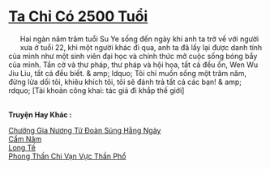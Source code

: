 <a href="https://truyentiki.com/ta-chi-co-2500-tuoi.33904/" title="Ta Chỉ Có 2500 Tuổi"><h1>Ta Chỉ Có 2500 Tuổi</h1></a><div style="display:table"><img align="right" style="float: left; padding: 10px;" src="https://truyentiki.com/images/story/200x260/33904.jpg" alt="">Hai ngàn năm trăm tuổi Su Ye sống đến ngày khi anh ta trở về với người xưa ở tuổi 22, khi một người khác đi qua, anh ta đã lấy lại được danh tính của mình như một sinh viên đại học và chính thức mở cuộc sống bóng bẩy của mình. Tần cờ và thư pháp, thư pháp và hội họa, tất cả đều ổn, Wen Wu Jiu Liu, tất cả đều biết. & amp; ldquo; Tôi chỉ muốn sống một trăm năm, đừng lừa dối tôi, khiêu khích tôi, tôi sẽ đánh trả tất cả các bạn! & amp; rdquo; [Tài khoản công khai: tác giả đi khắp thế giới]</div><p><br><b>Truyện Hay Khác :</b></p><a href="https://truyentiki.com/chuong-gia-nuong-tu-doan-sung-hang-ngay.33903/" alt="Chưởng Gia Nương Tử Đoàn Sủng Hằng Ngày">Chưởng Gia Nương Tử Đoàn Sủng Hằng Ngày</a><br/><a href="https://www.flickr.com/photos/188164041@N05/49951991823/" alt="Cẩm Năm">Cẩm Năm</a><br/><a href="https://github.com/nownovels/top500/tree/master/truyenhay/33947/" alt="Long Tế">Long Tế</a><br/><a href="https://www.scoop.it/topic/nownovels/p/4118899038/2020/06/05/truyen-phong-than-chi-van-vuc-than-pho" alt="Phong Thần Chi Vạn Vực Thần Phổ">Phong Thần Chi Vạn Vực Thần Phổ</a><br/>